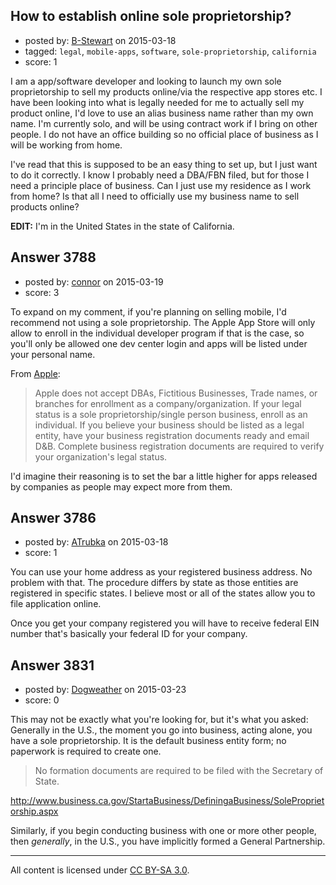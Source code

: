 ## How to establish online sole proprietorship?

- posted by: [B-Stewart](https://stackexchange.com/users/4689920/b-stewart) on 2015-03-18
- tagged: `legal`, `mobile-apps`, `software`, `sole-proprietorship`, `california`
- score: 1

I am a app/software developer and looking to launch my own sole proprietorship to sell my products online/via the respective app stores etc. I have been looking into what is legally needed for me to actually sell my product online, I'd love to use an alias business name rather than my own name. I'm currently solo, and will be using contract work if I bring on other people. I do not have an office building so no official place of business as I will be working from home. 

I've read that this is supposed to be an easy thing to set up, but I just want to do it correctly. I know I probably need a DBA/FBN filed, but for those I need a principle place of business. Can I just use my residence as I work from home? Is that all I need to officially use my business name to sell products online?

**EDIT:** I'm in the United States in the state of California.


## Answer 3788

- posted by: [connor](https://stackexchange.com/users/392995/connor) on 2015-03-19
- score: 3

<p>To expand on my comment, if you're planning on selling mobile, I'd recommend not using a sole proprietorship. The Apple App Store will only allow to enroll in the individual developer program if that is the case, so you'll only be allowed one dev center login and apps will be listed under your personal name.</p>

<p>From <a href="https://developer.apple.com/support/ios/D-U-N-S.php" rel="nofollow">Apple</a>:</p>

<blockquote>
  <p>Apple does not accept DBAs, Fictitious Businesses, Trade names, or branches for enrollment as a company/organization. If your legal status is a sole proprietorship/single person business, enroll as an individual. If you believe your business should be listed as a legal entity, have your business registration documents ready and email D&amp;B. Complete business registration documents are required to verify your organization's legal status.</p>
</blockquote>

<p>I'd imagine their reasoning is to set the bar a little higher for apps released by companies as people may expect more from them.</p>



## Answer 3786

- posted by: [ATrubka](https://stackexchange.com/users/1052629/atrubka) on 2015-03-18
- score: 1

You can use your home address as your registered business address. No problem with that. The procedure differs by state as those entities are registered in specific states. I believe most or all of the states allow you to file application online.

Once you get your company registered you will have to receive federal EIN number that's basically your federal ID for your company.


## Answer 3831

- posted by: [Dogweather](https://stackexchange.com/users/37396/dogweather) on 2015-03-23
- score: 0

This may not be exactly what you're looking for, but it's what you asked: Generally in the U.S., the moment you go into business, acting alone, you have a sole proprietorship. It is the default business entity form; no paperwork is required to create one.

> No formation documents are required to be filed with the Secretary of State.

http://www.business.ca.gov/StartaBusiness/DefiningaBusiness/SoleProprietorship.aspx

Similarly, if you begin conducting business with one or more other people, then _generally_, in the U.S., you have implicitly formed a General Partnership.



---

All content is licensed under [CC BY-SA 3.0](https://creativecommons.org/licenses/by-sa/3.0/).
